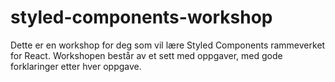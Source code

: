 # styled-components-workshop
Dette er en workshop for deg som vil lære Styled Components rammeverket for React. Workshopen består av et sett med oppgaver, med gode forklaringer etter hver oppgave.

